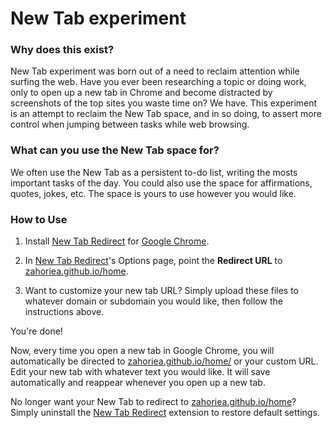 # New Tab experiment

### Why does this exist?
New Tab experiment was born out of a need to reclaim attention while surfing the web. Have you ever been researching a topic or doing work, only to open up a new tab in Chrome and become distracted by screenshots of the top sites you waste time on? We have. This experiment is an attempt to reclaim the New Tab space, and in so doing, to assert more control when jumping between tasks while web browsing.

### What can you use the New Tab space for?

We often use the New Tab as a persistent to-do list, writing the mosts important tasks of the day. You could also use the space for affirmations, quotes, jokes, etc. The space is yours to use however you would like.

### How to Use

1. Install [New Tab Redirect](https://chrome.google.com/webstore/detail/new-tab-redirect/icpgjfneehieebagbmdbhnlpiopdcmna?hl=en) for [Google Chrome](https://www.google.com/chrome/browser/desktop/index.html).

2. In [New Tab Redirect](https://chrome.google.com/webstore/detail/new-tab-redirect/icpgjfneehieebagbmdbhnlpiopdcmna?hl=en)'s Options page, point the **Redirect URL** to [zahoriea.github.io/home](http://zahoriea.github.io/home/).

3. Want to customize your new tab URL? Simply upload these files to whatever domain or subdomain you would like, then follow the instructions above.

You're done!

Now, every time you open a new tab in Google Chrome, you will automatically be directed to [zahoriea.github.io/home/](http://zahoriea.github.io/home/) or your custom URL. Edit your new tab with whatever text you would like. It will save automatically and reappear whenever you open up a new tab.

No longer want your New Tab to redirect to [zahoriea.github.io/home](http://zahoriea.github.io/home/)? Simply uninstall the [New Tab Redirect](https://chrome.google.com/webstore/detail/new-tab-redirect/icpgjfneehieebagbmdbhnlpiopdcmna?hl=en) extension to restore default settings.
